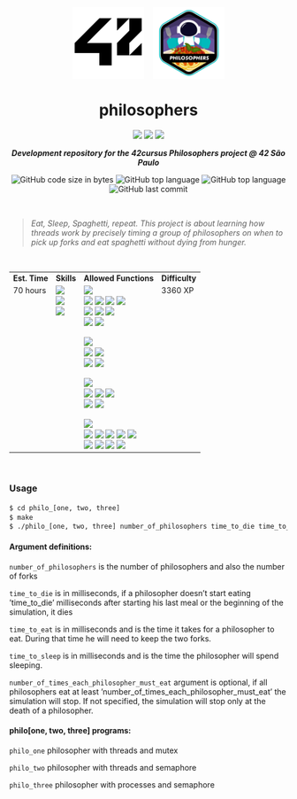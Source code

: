<p align="center">
	<img width="130px;" src="https://raw.githubusercontent.com/iwillenshofer/resources/main/images/42_logo_black.svg" align="center" alt="42" />&nbsp;&nbsp;&nbsp;
	<img width="130px" src="https://raw.githubusercontent.com/iwillenshofer/resources/main/achievements/philosophers.png" align="center" alt="philosophers" />
	<h1 align="center">philosophers</h1>
</p>
<p align="center">
	<img src="https://img.shields.io/badge/Success-100/100_✓-gray.svg?colorA=61c265&colorB=4CAF50&style=for-the-badge">
	<img src="https://img.shields.io/badge/Linux-FCC624?style=for-the-badge&logo=linux&logoColor=black">
	<img src="https://img.shields.io/badge/mac%20os-000000?style=for-the-badge&logo=apple&logoColor=white">
</p>

<p align="center">
	<b><i>Development repository for the 42cursus Philosophers project @ 42 São Paulo</i></b><br>
</p>

<p align="center">
	<img alt="GitHub code size in bytes" src="https://img.shields.io/github/languages/code-size/iwillenshofer/philosophers?color=blueviolet" />
	<img alt="GitHub top language" src="https://img.shields.io/github/languages/top/iwillenshofer/philosophers?color=blue" />
	<img alt="GitHub top language" src="https://img.shields.io/github/commit-activity/t/iwillenshofer/philosophers?color=brightgreen" />
	<img alt="GitHub last commit" src="https://img.shields.io/github/last-commit/iwillenshofer/philosophers?color=brightgreen" />
</p>
<br>

> _Eat, Sleep, Spaghetti, repeat. This project is about learning how threads work by precisely timing a group of philosophers on when to pick up forks and eat spaghetti without dying from hunger._



<br>

<p align="center">
	<table>
		<tr>
			<td><b>Est. Time</b></td>
			<td><b>Skills</b></td>
			<td><b>Allowed Functions</b></td>
			<td><b>Difficulty</b></td>
		</tr>
		<tr>
			<td valign="top">70 hours</td>
			<td valign="top">
<img src="https://img.shields.io/badge/Imperative programming-555"><br>
<img src="https://img.shields.io/badge/Unix-555"><br>
<img src="https://img.shields.io/badge/Rigor-555">
			</td>
			<td valign="top">
				<img src="https://img.shields.io/badge/common-blue"><br>
				<img src="https://img.shields.io/badge/memset()-lightgrey">
				<img src="https://img.shields.io/badge/malloc()-lightgrey">
				<img src="https://img.shields.io/badge/free()-lightgrey">
				<img src="https://img.shields.io/badge/write()-lightgrey"><br>
				<img src="https://img.shields.io/badge/pthread_create()-lightgrey">
				<img src="https://img.shields.io/badge/pthread_detach()-lightgrey">
				<img src="https://img.shields.io/badge/pthread_join()-lightgrey"><br>
				<img src="https://img.shields.io/badge/usleep()-lightgrey">
				<img src="https://img.shields.io/badge/gettimeofday()-lightgrey"><br><br>
				<img src="https://img.shields.io/badge/philo_one-blue"><br>
				<img src="https://img.shields.io/badge/pthread_mutex_init-lightgrey">
				<img src="https://img.shields.io/badge/pthread_mutex_destroy-lightgrey"><br>
				<img src="https://img.shields.io/badge/pthread_mutex_lock-lightgrey">
				<img src="https://img.shields.io/badge/pthread_mutex_unlock-lightgrey"><br><br>
				<img src="https://img.shields.io/badge/philo_two-blue"><br>
				<img src="https://img.shields.io/badge/sem_open-lightgrey">
				<img src="https://img.shields.io/badge/sem_clos-lightgrey">
				<img src="https://img.shields.io/badge/sem_post-lightgrey"><br>
				<img src="https://img.shields.io/badge/sem_wait-lightgrey">
				<img src="https://img.shields.io/badge/sem_unlink-lightgrey"><br><br>
				<img src="https://img.shields.io/badge/philo_three-blue"><br>
				<img src="https://img.shields.io/badge/fork-lightgrey">
				<img src="https://img.shields.io/badge/kill-lightgrey">
				<img src="https://img.shields.io/badge/exit-lightgrey">
				<img src="https://img.shields.io/badge/waitpid-lightgrey">
				<img src="https://img.shields.io/badge/sem_open-lightgrey"><br>
				<img src="https://img.shields.io/badge/sem_clos-lightgrey">
				<img src="https://img.shields.io/badge/sem_post-lightgrey">
				<img src="https://img.shields.io/badge/sem_wait-lightgrey">
				<img src="https://img.shields.io/badge/sem_unlink-lightgrey">
			</td>
			<td valign="top"> 3360 XP</td>
		</tr>
	</table>
</p>

<br>

### Usage
```bash
$ cd philo_[one, two, three]
$ make
$ ./philo_[one, two, three] number_of_philosophers time_to_die time_to_eat time_to_sleep [number_of_times_each_philosopher_must_eat]
```

#### Argument definitions:
` number_of_philosophers ` is the number of philosophers and also the number of forks

` time_to_die ` is in milliseconds, if a philosopher doesn’t start eating ’time_to_die’ milliseconds after starting his last meal or the beginning of the simulation, it dies

` time_to_eat ` is in milliseconds and is the time it takes for a philosopher to eat. During that time he will need to keep the two forks.

` time_to_sleep ` is in milliseconds and is the time the philosopher will spend sleeping.

` number_of_times_each_philosopher_must_eat ` argument is optional, if all philosophers eat at least ’number_of_times_each_philosopher_must_eat’ the simulation will stop. If not specified, the simulation will stop only at the death of a philosopher.


#### philo[one, two, three] programs:
` philo_one ` philosopher with threads and mutex

` philo_two ` philosopher with threads and semaphore

` philo_three ` philosopher with processes and semaphore
